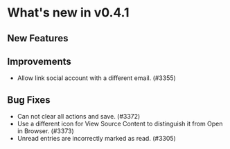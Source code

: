 # What's new in v0.4.1

## New Features

## Improvements

- Allow link social account with a different email. (#3355)

## Bug Fixes

- Can not clear all actions and save. (#3372)
- Use a different icon for View Source Content to distinguish it from Open in Browser. (#3373)
- Unread entries are incorrectly marked as read. (#3305)
